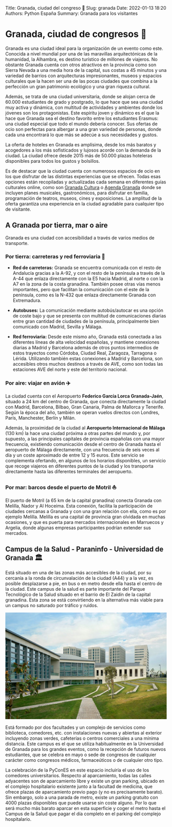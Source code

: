 Title: Granada, ciudad del congreso 🏢
Slug: granada
Date: 2022-01-13 18:20
Authors: Python España
Summary: Granada para los visitantes

# Granada, ciudad de congresos 🏢

Granada es una ciudad ideal para la organización de un evento como este. Conocida a nivel
mundial por una de las maravillas arquitectónicas de la humanidad, la Alhambra, es destino
turístico de millones de viajeros. No obstante Granada cuenta con otros atractivos en la
provincia como son Sierra Nevada a una media hora de la capital, sus costas a 45 minutos y
una variedad de barrios con arquitecturas impresionantes, museos y espacios culturales que la
hacen ser una de las pocas ciudades que combina a la perfección un gran patrimonio ecológico
y una gran riqueza cultural.

Además, se trata de una ciudad universitaria, donde se alojan cerca de 60.000 estudiantes
de grado y postgrado, lo que hace que sea una ciudad muy activa y dinámica, con multitud de
actividades y ambientes donde los jóvenes son los protagonistas. Este espíritu joven y dinámico
es el que la hace que Granada sea el destino favorito entre los estudiantes Erasmus: una
ciudad especial que todo el mundo debería conocer. Sus ofertas de ocio son perfectas para
albergar a una gran variedad de personas, donde cada una encontrará lo que más se adecúe a
sus necesidades y gustos.

La oferta de hoteles en Granada es amplísima, desde los más baratos y acogedores a los
más sofisticados y lujosos acorde con la demanda de la ciudad. La ciudad ofrece desde 2015
más de 50.000 plazas hoteleras disponibles para todos los gustos y bolsillos.

Es de destacar que la ciudad cuenta con numerosos espacios de ocio en los que disfrutar de
las distintas experiencias que se ofrecen. Todas esas opciones están recopiladas y actualizadas
cada semana en diferentes guías culturales online, como son
[Granada Cultura](https://granadaescultura.com/agenda/) o 
[Agenda Granada](https://www.agendadegranada.com/) donde se incluyen
planes musicales, gastronómicos, para disfrutar en familia, programación de teatros, museos,
cines y exposiciones. La amplitud de la oferta garantiza una experiencia en la ciudad agradable
para cualquier tipo de visitante.

## A Granada por tierra, mar o aire

Granada es una ciudad con accesibilidad a través de varios medios de transporte.

### Por tierra: carreteras y red ferroviaria 🚆

- **Red de carreteras:** Granada se encuentra comunicada con el resto de Andalucía
gracias a la A-92, y con el resto de la península a través de la A-44 que enlaza
directamente con la E5 hacia Madrid, al norte o con la A7 en la zona de la costa
granadina. También posee otras vías menos importantes, pero que facilitan la
comunicación con el este de la península, como es la N-432 que enlaza directamente
Granada con Extremadura.

- **Autobuses:** La comunicación mediante autobús/autocar es una opción de coste bajo y
que se presenta con multitud de comunicaciones diarias entre gran cantidad de ciudades
de la península, principalmente bien comunicado con Madrid, Sevilla y Málaga.

- **Red ferroviaria:** Desde este mismo año, Granada está conectada a las diferentes
líneas de alta velocidad españolas, y mantiene conexiones diarias a Madrid y Barcelona
además de otros puntos intermedios de estos trayectos como Córdoba, Ciudad Real,
Zaragoza, Tarragona o Lérida. Utilizando también estas conexiones a Madrid y
Barcelona, son accesibles otros muchos destinos a través de AVE, como son todas las
estaciones AVE del norte y este del territorio nacional.

### Por aire: viajar en avión ✈️
La ciudad cuenta con el Aeropuerto **Federico García Lorca Granada-Jaén**, situado a 24 km
del centro de Granada, que conecta directamente la ciudad con Madrid, Barcelona, Bilbao, Gran
Canaria, Palma de Mallorca y Tenerife. Según la época del año, también se operan vuelos
directos con Londres, París, Manchester, Berlín y Milán.

Además, la proximidad de la ciudad al **Aeropuerto Internacional de Málaga** (130 km) la hace
una ciudad próxima a otras partes del mundo y, por supuesto, a las principales capitales de
provincia españolas con una mayor frecuencia, existiendo comunicación desde el centro de
Granada hasta el aeropuerto de Málaga directamente, con una frecuencia de seis veces al día y
un coste aproximado de entre 12 y 15 euros. Este servicio se complementa ofertando, en
algunos de los horarios disponibles, un servicio que recoge viajeros en diferentes puntos de la
ciudad y los transporta directamente hasta las diferentes terminales del aeropuerto.

### Por mar: barcos desde el puerto de Motril ⛵
El puerto de Motril (a 65 km de la capital granadina) conecta Granada con Melilla, Nador y Al
Hoceima. Esta conexión, facilita la participación de ciudades cercanas a Granada y con una
gran relación con ella, como es por ejemplo Melilla. Melilla es una capital de provincia gran
olvidada en muchas ocasiones, y que es puerta para mercados internacionales en Marruecos y
Argelia, donde algunas empresas participantes podrían extender sus mercados.


## Campus de la Salud - Paraninfo - Universidad de Granada 🏛 

Está situado en una de las zonas más accesibles de la ciudad, por su cercanía a la
ronda de circunvalación de la ciudad (A44) y a la vez, es posible desplazarse a pie, en bus o
en metro desde ella hasta el centro de la ciudad. Este campus de la salud es parte
importante del Parque Tecnológico de la Salud situado en el barrio de El Zaidín de la
capital granadina. Esta zona se está convirtiendo en la alternativa más viable para
un campus no saturado por tráfico y ruidos.

![pts](../images/city/pts.jpeg?style=centerme)

Está formado por dos facultades y un complejo de servicios como biblioteca,
comedores, etc. con instalaciones nuevas y abiertas al exterior incluyendo zonas verdes,
cafeterías o centros comerciales a una mínima distancia. Este campus es el que se
utiliza habitualmente en la Universidad de Granada para los grandes eventos, como la
recepción de futuros nuevos estudiantes, que se celebra en mayo o sede de congresos de
cualquier carácter como congresos médicos, farmaceúticos o de cualquier otro tipo.

La celebración de la PyConES en este espacio incluiría el uso de los comedores universitarios.
Respecto al aparcamiento, todas las calles adyacentes son de aparcamiento libre y existe un
gran parking, ubicado en el complejo hospitalario existente junto a la facultad de medicina, que
ofrece plazas de aparcamiento previo pago (y no es precisamente barato). Sin embargo, solo a
una parada de metro, existe un parking gratuito con 4000 plazas disponibles que puede usarse
sin coste alguno. Por lo que será mucho más barato aparcar en esta superficie y coger el metro
hasta el Campus de la Salud que pagar el día completo en el parking del complejo hospitalario.

